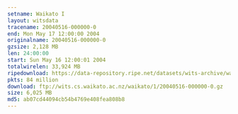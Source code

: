 ```yaml
---
setname: Waikato I
layout: witsdata
tracename: 20040516-000000-0
end: Mon May 17 12:00:00 2004
originalname: 20040516-000000-0
gzsize: 2,128 MB
len: 24:00:00
start: Sun May 16 12:00:01 2004
totalwirelen: 33,924 MB
ripedownload: https://data-repository.ripe.net/datasets/wits-archive/waikato/1/20040516-000000-0.gz
pkts: 84 million
download: ftp://wits.cs.waikato.ac.nz/waikato/1/20040516-000000-0.gz
size: 6,025 MB
md5: ab07cd44094cb54b4769e408fea808b8
---
```

